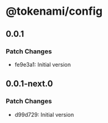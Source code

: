 # @tokenami/config

## 0.0.1

### Patch Changes

- fe9e3a1: Initial version

## 0.0.1-next.0

### Patch Changes

- d99d729: Initial version
